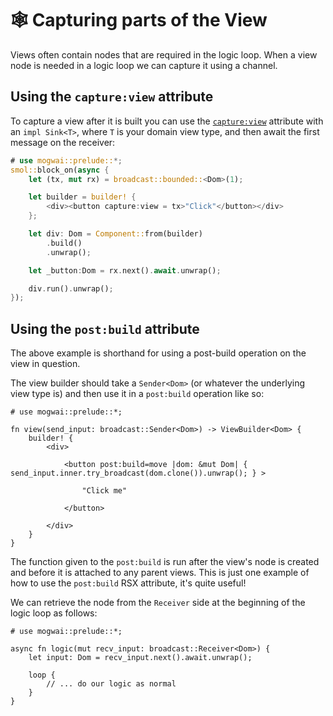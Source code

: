 # 🕸️  Capturing parts of the View

Views often contain nodes that are required in the logic loop. When a view node is needed in a
logic loop we can capture it using a channel.

## Using the `capture:view` attribute

To capture a view after it is built you can use the [`capture:view`](rsx.md) attribute
with an `impl Sink<T>`, where `T` is your domain view type, and then await the first message on the
receiver:

```rust
# use mogwai::prelude::*;
smol::block_on(async {
    let (tx, mut rx) = broadcast::bounded::<Dom>(1);

    let builder = builder! {
        <div><button capture:view = tx>"Click"</button></div>
    };

    let div: Dom = Component::from(builder)
        .build()
        .unwrap();

    let _button:Dom = rx.next().await.unwrap();

    div.run().unwrap();
});
```

## Using the `post:build` attribute

The above example is shorthand for using a post-build operation on the view in question.

The view builder should take a `Sender<Dom>` (or whatever the underlying view type is) and
then use it in a `post:build` operation like so:

```rust, no_run
# use mogwai::prelude::*;

fn view(send_input: broadcast::Sender<Dom>) -> ViewBuilder<Dom> {
    builder! {
        <div>

            <button post:build=move |dom: &mut Dom| { send_input.inner.try_broadcast(dom.clone()).unwrap(); } >

                "Click me"

            </button>

        </div>
    }
}
```

The function given to the `post:build` is run after the view's node is created and before it is attached to any
parent views. This is just one example of how to use the `post:build` RSX attribute, it's quite useful!

We can retrieve the node from the `Receiver` side at the beginning of the logic loop as follows:

```rust, no_run
# use mogwai::prelude::*;

async fn logic(mut recv_input: broadcast::Receiver<Dom>) {
    let input: Dom = recv_input.next().await.unwrap();

    loop {
        // ... do our logic as normal
    }
}
```
